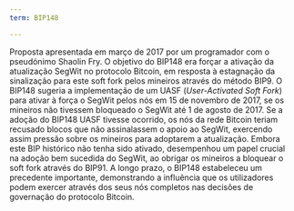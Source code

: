 ```yaml
---
term: BIP148

---
```

Proposta apresentada em março de 2017 por um programador com o pseudónimo Shaolin Fry. O objetivo do BIP148 era forçar a ativação da atualização SegWit no protocolo Bitcoin, em resposta à estagnação da sinalização para este soft fork pelos mineiros através do método BIP9. O BIP148 sugeria a implementação de um UASF (*User-Activated Soft Fork*) para ativar à força o SegWit pelos nós em 15 de novembro de 2017, se os mineiros não tivessem bloqueado o SegWit até 1 de agosto de 2017. Se a adoção do BIP148 UASF tivesse ocorrido, os nós da rede Bitcoin teriam recusado blocos que não assinalassem o apoio ao SegWit, exercendo assim pressão sobre os mineiros para adoptarem a atualização. Embora este BIP histórico não tenha sido ativado, desempenhou um papel crucial na adoção bem sucedida do SegWit, ao obrigar os mineiros a bloquear o soft fork através do BIP91. A longo prazo, o BIP148 estabeleceu um precedente importante, demonstrando a influência que os utilizadores podem exercer através dos seus nós completos nas decisões de governação do protocolo Bitcoin.